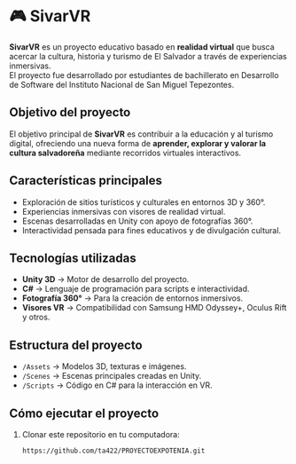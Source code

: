 # 🎮 SivarVR

**SivarVR** es un proyecto educativo basado en **realidad virtual** que busca acercar la cultura, historia y turismo de El Salvador a través de experiencias inmersivas.  
El proyecto fue desarrollado por estudiantes de bachillerato en Desarrollo de Software del Instituto Nacional de San Miguel Tepezontes.


## Objetivo del proyecto
El objetivo principal de **SivarVR** es contribuir a la educación y al turismo digital, ofreciendo una nueva forma de **aprender, explorar y valorar la cultura salvadoreña** mediante recorridos virtuales interactivos.


## Características principales
- Exploración de sitios turísticos y culturales en entornos 3D y 360°.  
- Experiencias inmersivas con visores de realidad virtual.  
- Escenas desarrolladas en Unity con apoyo de fotografías 360°.  
- Interactividad pensada para fines educativos y de divulgación cultural.  

## Tecnologías utilizadas
- **Unity 3D** → Motor de desarrollo del proyecto.  
- **C#** → Lenguaje de programación para scripts e interactividad.  
- **Fotografía 360°** → Para la creación de entornos inmersivos.  
- **Visores VR** → Compatibilidad con Samsung HMD Odyssey+, Oculus Rift y otros.  

## Estructura del proyecto
- `/Assets` → Modelos 3D, texturas e imágenes.  
- `/Scenes` → Escenas principales creadas en Unity.  
- `/Scripts` → Código en C# para la interacción en VR.  

## Cómo ejecutar el proyecto
1. Clonar este repositorio en tu computadora:  
   ```bash
   https://github.com/ta422/PROYECTOEXPOTENIA.git
